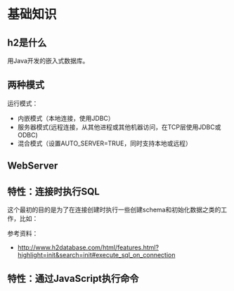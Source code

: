# 基础知识 

## h2是什么

用Java开发的嵌入式数据库。

## 两种模式 

运行模式：
- 内嵌模式（本地连接，使用JDBC）
- 服务器模式(远程连接，从其他进程或其他机器访问，在TCP层使用JDBC或ODBC)
- 混合模式（设置AUTO_SERVER=TRUE，同时支持本地或远程）

## WebServer



## 特性：连接时执行SQL

这个最初的目的是为了在连接创建时执行一些创建schema和初始化数据之类的工作，比如：









参考资料：

- http://www.h2database.com/html/features.html?highlight=init&search=init#execute_sql_on_connection





## 特性：通过JavaScript执行命令



